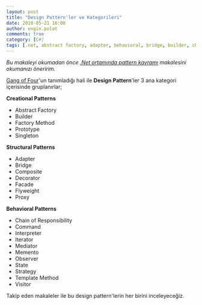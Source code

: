 ```yaml
---
layout: post
title: "Design Pattern'ler ve Kategorileri"
date: 2010-05-21 16:00
author: engin.polat
comments: true
category: [C#]
tags: [.net, abstract factory, adapter, behavioral, bridge, builder, chain of responsibility, command, composite, creational, csharp, decorator, design pattern, facade, factory method, flyweight, interface, iterator, mediator, memento, observer, pattern, prototype, proxy, singleton, state, strategy, structural, template method, visitor]
---
```

*Bu makaleyi okumadan önce <a href="/net-ortaminda-pattern-kavrami/" target="_blank">.Net ortamında pattern kavramı</a> makalesini okumanızı öneririm.*

<a href="http://www.dofactory.com" target="_blank">Gang of Four</a>'un tanımladığı hali ile **Design Pattern**'ler 3 ana kategori içerisinde gruplanırlar;

**Creational Patterns**


*   Abstract Factory
*   Builder
*   Factory Method
*   Prototype
*   Singleton

**Structural Patterns**


*   Adapter
*   Bridge
*   Composite
*   Decorator
*   Facade
*   Flyweight
*   Proxy

**Behavioral Patterns**


*   Chain of Responsibility
*   Command
*   Interpreter
*   Iterator
*   Mediator
*   Memento
*   Observer
*   State
*   Strategy
*   Template Method
*   Visitor

Takip eden makaleler ile bu design pattern'lerin her birini inceleyeceğiz.

